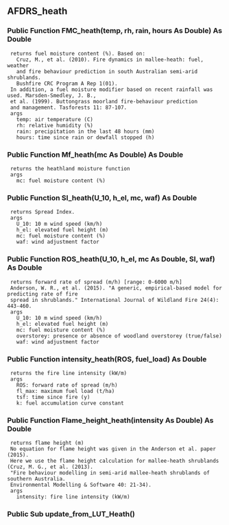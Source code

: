 ## AFDRS_heath

### Public Function FMC_heath(temp, rh, rain, hours As Double) As Double
     returns fuel moisture content (%). Based on:
       Cruz, M., et al. (2010). Fire dynamics in mallee-heath: fuel, weather
       and fire behaviour prediction in south Australian semi-arid shrublands.
       Bushfire CRC Program A Rep 1(01).
     In addition, a fuel moisture modifier based on recent rainfall was used. Marsden-Smedley, J. B.,
     et al. (1999). Buttongrass moorland fire-behaviour prediction
     and management. Tasforests 11: 87-107.
     args
       temp: air temperature (C)
       rh: relative humidity (%)
       rain: precipitation in the last 48 hours (mm)
       hours: time since rain or dewfall stopped (h)

### Public Function Mf_heath(mc As Double) As Double
     returns the heathland moisture function
     args
       mc: fuel moisture content (%)

### Public Function SI_heath(U_10, h_el, mc, waf) As Double
     returns Spread Index.
     args
       U_10: 10 m wind speed (km/h)
       h_el: elevated fuel height (m)
       mc: fuel moisture content (%)
       waf: wind adjustment factor

### Public Function ROS_heath(U_10, h_el, mc As Double, SI, waf) As Double
     returns forward rate of spread (m/h) [range: 0-6000 m/h]
     Anderson, W. R., et al. (2015). "A generic, empirical-based model for predicting rate of fire
     spread in shrublands." International Journal of Wildland Fire 24(4): 443-460.
     args
       U_10: 10 m wind speed (km/h)
       h_el: elevated fuel height (m)
       mc: fuel moisture content (%)
       overstorey: presence or absence of woodland overstorey (true/false)
       waf: wind adjustment factor

### Public Function intensity_heath(ROS, fuel_load) As Double
     returns the fire line intensity (kW/m)
     args
       ROS: forward rate of spread (m/h)
       fl_max: maximum fuel load (t/ha)
       tsf: time since fire (y)
       k: fuel accumulation curve constant

### Public Function Flame_height_heath(intensity As Double) As Double
     returns flame height (m)
     No equation for flame height was given in the Anderson et al. paper (2015).
     Here we use the flame height calculation for mallee-heath shrublands (Cruz, M. G., et al. (2013).
     "Fire behaviour modelling in semi-arid mallee-heath shrublands of southern Australia.
     Environmental Modelling & Software 40: 21-34).
     args
       intensity: fire line intensity (kW/m)

### Public Sub update_from_LUT_Heath()
